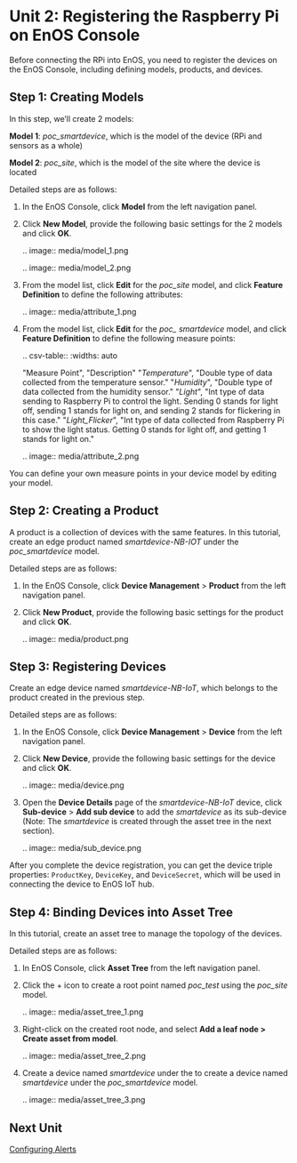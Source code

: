 # Unit 2: Registering the Raspberry Pi on EnOS Console

Before connecting the RPi into EnOS, you need to register the devices on the EnOS Console, including defining models, products, and devices.

## Step 1: Creating Models

In this step, we’ll create 2 models:

**Model 1**: *poc_smartdevice*, which is the model of the device (RPi and sensors as a whole)

**Model 2**: *poc_site*, which is the model of the site where the device is located

Detailed steps are as follows:

1. In the EnOS Console, click **Model** from the left navigation panel.

2. Click **New Model**, provide the following basic settings for the 2 models and click **OK**.

   .. image:: media/model_1.png

   .. image:: media/model_2.png

3. From the model list, click **Edit** for the *poc_site* model, and click **Feature Definition** to define the following attributes:

   .. image:: media/attribute_1.png

4. From the model list, click **Edit** for the *poc_ smartdevice* model, and click **Feature Definition** to define the following measure points:

   .. csv-table::
      :widths: auto

      "Measure Point", "Description"
      "*Temperature*", "Double type of data collected from the temperature sensor."
      "*Humidity*", "Double type of data collected from the humidity sensor."
      "*Light*", "Int type of data sending to Raspberry Pi to control the light. Sending 0 stands for light off, sending 1 stands for light on, and sending 2 stands for flickering in this case."
      "*Light_Flicker*", "Int type of data collected from Raspberry Pi to show the light status. Getting 0 stands for light off, and getting 1 stands for light on."

   .. image:: media/attribute_2.png

You can define your own measure points in your device model by editing your model.



## Step 2: Creating a Product

A product is a collection of devices with the same features. In this tutorial, create an edge product named *smartdevice-NB-IOT* under the *poc_smartdevice* model.

Detailed steps are as follows:

1. In the EnOS Console, click **Device Management** > **Product** from the left navigation panel.

2. Click **New Product**, provide the following basic settings for the product and click **OK**.

   .. image:: media/product.png

## Step 3: Registering Devices

Create an edge device named *smartdevice-NB-IoT*, which belongs to the product created in the previous step.

Detailed steps are as follows:

1. In the EnOS Console, click **Device Management** > **Device** from the left navigation panel.

2. Click **New Device**, provide the following basic settings for the device and click **OK**.

   .. image:: media/device.png

3. Open the **Device Details** page of the *smartdevice-NB-IoT* device, click **Sub-device** > **Add sub device** to add the *smartdevice* as its sub-device (Note: The *smartdevice* is created through the asset tree in the next section).

   .. image:: media/sub_device.png

After you complete the device registration, you can get the device triple properties: `ProductKey`, `DeviceKey`, and `DeviceSecret`, which will be used in connecting the device to EnOS IoT hub.

## Step 4: Binding Devices into Asset Tree

In this tutorial, create an asset tree to manage the topology of the devices.

Detailed steps are as follows:

1. In EnOS Console, click **Asset Tree** from the left navigation panel.

2. Click the + icon to create a root point named *poc_test* using the *poc_site* model.

   .. image:: media/asset_tree_1.png

3. Right-click on the created root node, and select **Add a leaf node > Create asset from model**.

   .. image:: media/asset_tree_2.png

4. Create a device named *smartdevice* under the to create a device named *smartdevice* under the *poc_smartdevice* model.

   .. image:: media/asset_tree_3.png

## Next Unit

[Configuring Alerts](configuring_alerts)
